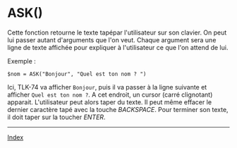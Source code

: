 # ASK()

Cette fonction retourne le texte tapépar l'utilisateur sur son clavier.
On peut lui passer autant d'arguments que l'on veut. Chaque argument sera une ligne de texte affichée pour expliquer à l'utilisateur ce que l'on attend de lui.

Exemple :
```
$nom = ASK("Bonjour", "Quel est ton nom ? ")
```

Ici, TLK-74 va afficher `Bonjour`, puis il va passer à la ligne suivante et afficher `Quel est ton nom ?`. A cet endroit, un cursor (carré clignotant) apparait. L'utilisateur peut alors taper du texte. Il peut même effacer le dernier caractère tapé avec la touche _BACKSPACE_. Pour terminer son texte, il doit taper sur la toucher _ENTER_.

----
[Index](index)
